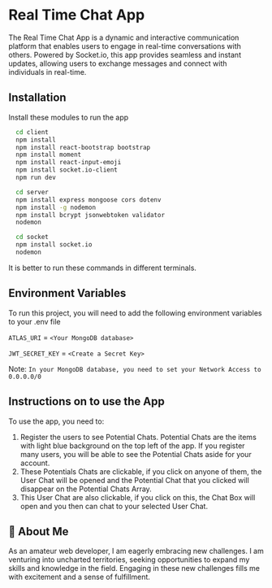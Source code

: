 
# Real Time Chat App

The Real Time Chat App is a dynamic and interactive communication platform that enables users to engage in real-time conversations with others. Powered by Socket.io, this app provides seamless and instant updates, allowing users to exchange messages and connect with individuals in real-time.

## Installation

Install these modules to run the app

```bash
  cd client
  npm install
  npm install react-bootstrap bootstrap
  npm install moment
  npm install react-input-emoji
  npm install socket.io-client
  npm run dev
```

```bash
  cd server
  npm install express mongoose cors dotenv
  npm install -g nodemon
  npm install bcrypt jsonwebtoken validator
  nodemon
```

```bash
  cd socket
  npm install socket.io
  nodemon
```
It is better to run these commands in different terminals. 

## Environment Variables

To run this project, you will need to add the following environment variables to your .env file

`ATLAS_URI` = `<Your MongoDB database>`

`JWT_SECRET_KEY` = `<Create a Secret Key>`

Note: `In your MongoDB database, you need to set your Network Access to 0.0.0.0/0`

## Instructions on to use the App

To use the app, you need to: 
1. Register the users to see Potential Chats. Potential Chats are the items with light blue background on the top left of the app. If you register many users, you will be able to see the Potential Chats aside for your account. 
2. These Potentials Chats are clickable, if you click on anyone of them, the User Chat will be opened and the Potential Chat that you clicked will disappear on the Potential Chats Array.
3. This User Chat are also clickable, if you click on this, the Chat Box will open and you then can chat to your selected User Chat. 

## 🚀 About Me
As an amateur web developer, I am eagerly embracing new challenges. I am venturing into uncharted territories, seeking opportunities to expand my skills and knowledge in the field. Engaging in these new challenges fills me with excitement and a sense of fulfillment.

